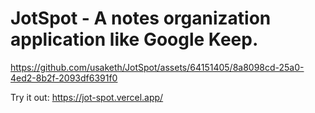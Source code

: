 # JotSpot - A notes organization application like Google Keep.


https://github.com/usaketh/JotSpot/assets/64151405/8a8098cd-25a0-4ed2-8b2f-2093df6391f0

Try it out: https://jot-spot.vercel.app/



